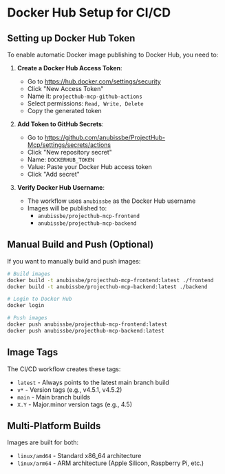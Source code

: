 # Docker Hub Setup for CI/CD

## Setting up Docker Hub Token

To enable automatic Docker image publishing to Docker Hub, you need to:

1. **Create a Docker Hub Access Token**:
   - Go to https://hub.docker.com/settings/security
   - Click "New Access Token"
   - Name it: `projecthub-mcp-github-actions`
   - Select permissions: `Read, Write, Delete`
   - Copy the generated token

2. **Add Token to GitHub Secrets**:
   - Go to https://github.com/anubissbe/ProjectHub-Mcp/settings/secrets/actions
   - Click "New repository secret"
   - Name: `DOCKERHUB_TOKEN`
   - Value: Paste your Docker Hub access token
   - Click "Add secret"

3. **Verify Docker Hub Username**:
   - The workflow uses `anubissbe` as the Docker Hub username
   - Images will be published to:
     - `anubissbe/projecthub-mcp-frontend`
     - `anubissbe/projecthub-mcp-backend`

## Manual Build and Push (Optional)

If you want to manually build and push images:

```bash
# Build images
docker build -t anubissbe/projecthub-mcp-frontend:latest ./frontend
docker build -t anubissbe/projecthub-mcp-backend:latest ./backend

# Login to Docker Hub
docker login

# Push images
docker push anubissbe/projecthub-mcp-frontend:latest
docker push anubissbe/projecthub-mcp-backend:latest
```

## Image Tags

The CI/CD workflow creates these tags:
- `latest` - Always points to the latest main branch build
- `v*` - Version tags (e.g., v4.5.1, v4.5.2)
- `main` - Main branch builds
- `X.Y` - Major.minor version tags (e.g., 4.5)

## Multi-Platform Builds

Images are built for both:
- `linux/amd64` - Standard x86_64 architecture
- `linux/arm64` - ARM architecture (Apple Silicon, Raspberry Pi, etc.)